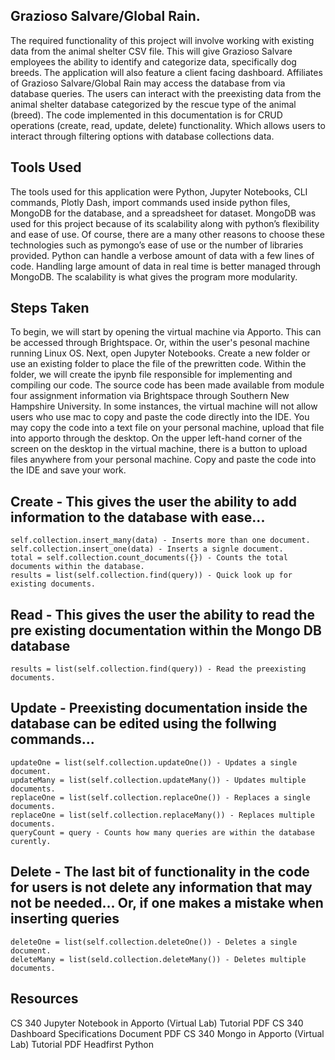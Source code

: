 ## Grazioso Salvare/Global Rain.
The required functionality of this project will involve working with existing data from the animal shelter CSV file. This will give Grazioso Salvare employees the ability to identify and categorize data, specifically dog breeds. The application will also feature a client facing dashboard. Affiliates of Grazioso Salvare/Global Rain may access the database from via database queries. The users can interact with the preexisting data from the animal shelter database categorized by the rescue type of the animal (breed). The code implemented in this documentation is for CRUD operations (create, read, update, delete) functionality.  Which allows users to interact through filtering options with database collections data. 

## Tools Used
The tools used for this application were Python, Jupyter Notebooks, CLI commands, Plotly Dash, import commands used inside python files, MongoDB for the database, and a spreadsheet for dataset. MongoDB was used for this project because of its scalability along with python’s flexibility and ease of use. Of course, there are a many other reasons to choose these technologies such as pymongo’s ease of use or the number of libraries provided. Python can handle a verbose amount of data with a few lines of code. Handling large amount of data in real time is better managed through MongoDB. The scalability is what gives the program more modularity.

## Steps Taken
To begin, we will start by opening the virtual machine via Apporto. This can be accessed through Brightspace. Or, within the user's pesonal machine running Linux OS. Next, open Jupyter Notebooks. Create a new folder or use an existing folder to place the file of the prewritten code. Within the folder, we will create the ipynb file responsible for implementing and compiling our code. The source code has been made available from module four assignment information via Brightspace through Southern New Hampshire University. In some instances, the virtual machine will not allow users who use mac to copy and paste the code directly into the IDE. You may copy the code into a text file on your personal machine, upload that file into apporto through the desktop. On the upper left-hand corner of the screen on the desktop in the virtual machine, there is a button to upload files anywhere from your personal machine. Copy and paste the code into the IDE and save your work. 

## Create - This gives the user the ability to add information to the database with ease...
    self.collection.insert_many(data) - Inserts more than one document.
    self.collection.insert_one(data) - Inserts a signle document.
    total = self.collection.count_documents({}) - Counts the total documents within the database.
    results = list(self.collection.find(query)) - Quick look up for existing documents.
    
## Read - This gives the user the ability to read the pre existing documentation within the Mongo DB database
    results = list(self.collection.find(query)) - Read the preexisting documents.

## Update - Preexisting documentation inside the database can be edited using the follwing commands...
    updateOne = list(self.collection.updateOne()) - Updates a single document.
    updateMany = list(self.collection.updateMany()) - Updates multiple documents.
    replaceOne = list(self.collection.replaceOne()) - Replaces a single documents.
    replaceOne = list(self.collection.replaceMany()) - Replaces multiple documents. 
    queryCount = query - Counts how many queries are within the database curently.

## Delete - The last bit of functionality in the code for users is not delete any information that may not be needed... Or, if one makes a mistake when inserting queries
    deleteOne = list(self.collection.deleteOne()) - Deletes a single document.
    deleteMany = list(seld.collection.deleteMany()) - Deletes multiple documents.
    
## Resources
CS 340 Jupyter Notebook in Apporto (Virtual Lab) Tutorial PDF
CS 340 Dashboard Specifications Document PDF
CS 340 Mongo in Apporto (Virtual Lab) Tutorial PDF
Headfirst Python

